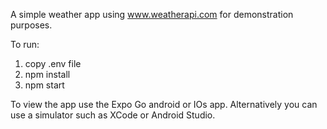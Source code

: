A simple weather app using www.weatherapi.com for demonstration purposes. 

To run:
1. copy .env file
2. npm install
3. npm start

To view the app use the Expo Go android or IOs app.
Alternatively you can use a simulator such as XCode or Android Studio. 